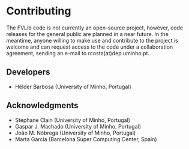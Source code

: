 # Contributing

The FVLib code is not currently an open-source project, however, code releases for the general public are planned in a near future. In the meantime, anyone willing to make use and contribute to the project is welcome and can request access to the code under a collaboration agreement, sending an e-mail to rcosta(at)dep.uminho.pt.

## Developers

- Hélder Barbosa (University of Minho, Portugal)

## Acknowledgments

- Stéphane Clain (University of Minho, Portugal)
- Gaspar J. Machado (University of Minho, Portugal)
- João M. Nóbrega (University of Minho, Portugal)
- Marta Garcia (Barcelona Super Computing Center, Spain)
